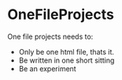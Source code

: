 # OneFileProjects

One file projects needs to:
* Only be one html file, thats it.
* Be written in one short sitting
* Be an experiment
